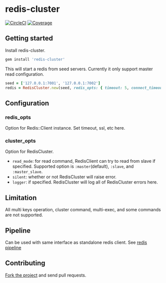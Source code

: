 # redis-cluster
[![CircleCI](https://circleci.com/gh/bukalapak/redis-cluster.svg?style=shield&circle-token=5ebe750ce74100b7bc18768395ec3e4ebd9f1a43)](https://circleci.com/gh/bukalapak/redis-cluster)
[![Coverage](https://codecov.io/gh/bukalapak/redis-cluster/branch/master/graph/badge.svg?token=cPZvgDYAft)](https://codecov.io/gh/bukalapak/redis-cluster)

## Getting started

Install redis-cluster.
````ruby
gem install 'redis-cluster'
````

This will start a redis from seed servers. Currently it only support master read configuration.
````ruby
seed = ['127.0.0.1:7001', '127.0.0.1:7002']
redis = RedisCluster.new(seed, redis_opts: { timeout: 5, connect_timeout: 1 }, cluster_opts: { read_mode: :master_slave, silent: true, logger: Logger.new })
````

## Configuration

### redis_opts
Option for Redis::Client instance. Set timeout, ssl, etc here.

### cluster_opts
Option for RedisCluster.
- `read_mode`: for read command, RedisClient can try to read from slave if specified. Supported option is `:master`(default), `:slave`, and `:master_slave`.
- `silent`: whether or not RedisCluster will raise error.
- `logger`: if specified. RedisCluster will log all of RedisCluster errors here.

## Limitation
All multi keys operation, cluster command, multi-exec, and some commands are not supported.

## Pipeline
Can be used with same interface as standalone redis client. See [redis pipeline](https://github.com/redis/redis-rb#pipelining)

## Contributing
[Fork the project](https://github.com/bukalapak/redis-cluster) and send pull requests.
